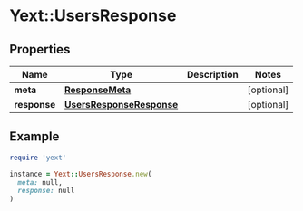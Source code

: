 # Yext::UsersResponse

## Properties

| Name | Type | Description | Notes |
| ---- | ---- | ----------- | ----- |
| **meta** | [**ResponseMeta**](ResponseMeta.md) |  | [optional] |
| **response** | [**UsersResponseResponse**](UsersResponseResponse.md) |  | [optional] |

## Example

```ruby
require 'yext'

instance = Yext::UsersResponse.new(
  meta: null,
  response: null
)
```


